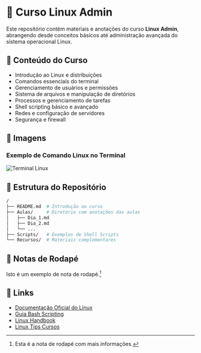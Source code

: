 # 📜 Curso Linux Admin

Este repositório contém materiais e anotações do curso **Linux Admin**, abrangendo desde conceitos básicos até administração avançada do sistema operacional Linux.

## 📖 Conteúdo do Curso

- Introdução ao Linux e distribuições
- Comandos essenciais do terminal
- Gerenciamento de usuários e permissões
- Sistema de arquivos e manipulação de diretórios
- Processos e gerenciamento de tarefas
- Shell scripting básico e avançado
- Redes e configuração de servidores
- Segurança e firewall

## 📸 Imagens

### Exemplo de Comando Linux no Terminal
![Terminal Linux](https://miro.medium.com/v2/resize:fit:1400/1*zGZSsGmCMrAF3PEkrvUgKg.gif)


## 📂 Estrutura do Repositório

```bash
/
├── README.md  # Introdução ao curso
├── Aulas/     # Diretório com anotações das aulas
│   ├── Dia_1.md
│   ├── Dia_2.md
│   └── ...
├── Scripts/   # Exemplos de Shell Scripts
└── Recursos/  # Materiais complementares
```

## 📝 Notas de Rodapé

Isto é um exemplo de nota de rodapé.[^1]

[^1]: Esta é a nota de rodapé com mais informações.

## 🔗 Links
- [Documentação Oficial do Linux](https://www.kernel.org/doc/html/latest/)
- [Guia Bash Scripting](https://www.gnu.org/software/bash/manual/bash.html)
- [Linux Handbook](https://linuxhandbook.com/)
- [Linux Tips Cursos](https://school.linuxtips.io/)


